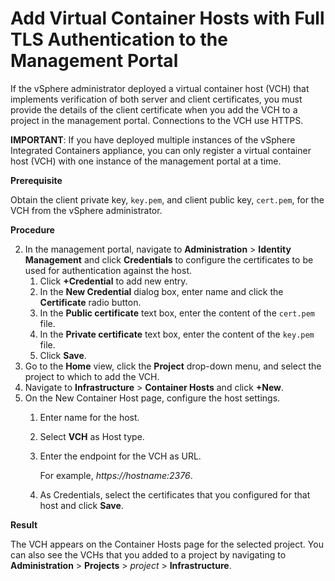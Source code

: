 # Add Virtual Container Hosts with Full TLS Authentication to the Management Portal #

If the vSphere administrator deployed a virtual container host (VCH)  that implements verification of both server and client certificates, you must provide the details of the client certificate when you add the VCH to a project in the management portal. Connections to the VCH use HTTPS.

**IMPORTANT**: If you have deployed multiple instances of the vSphere Integrated Containers appliance, you can only register a virtual container host (VCH) with one instance of the management portal at a time.

**Prerequisite**

Obtain the client private key, `key.pem`, and client public key, `cert.pem`, for the VCH from the vSphere administrator.

**Procedure**

2. In the management portal, navigate to **Administration** > **Identity Management** and click **Credentials** to configure the certificates to be used for authentication against the host.
	1. Click **+Credential** to add new entry.
	2. In the **New Credential** dialog box, enter name and click the **Certificate** radio button.
	3. In the **Public certificate** text box, enter the content of the `cert.pem` file.
	4. In the **Private certificate** text box, enter the content of the `key.pem` file.
	5. Click **Save**.
1. Go to the **Home** view, click the **Project**  drop-down menu, and select the project to which to add the VCH.
2. Navigate to **Infrastructure** > **Container Hosts** and click **+New**.
3. On the New Container Host page, configure the host settings.
	1. Enter name for the host.
	2. Select **VCH** as Host type.
	2. Enter the endpoint for the VCH as URL.

	    For example, *https://*hostname*:2376*.

    3. As Credentials, select the certificates that you configured for that host and click **Save**.

**Result**

The VCH appears on the Container Hosts page for the selected project. You can also see the VCHs that you added to a project by navigating to **Administration** > **Projects** > *project* > **Infrastructure**.